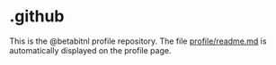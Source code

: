 # .github

This is the @betabitnl profile repository. The file [profile/readme.md](profile/readme.md) is automatically displayed on the profile page.
